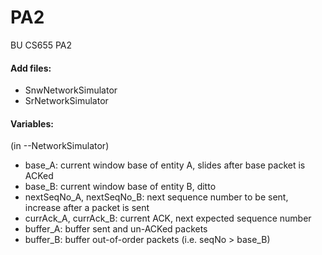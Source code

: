 # PA2
BU CS655 PA2
#### Add files:
+ SnwNetworkSimulator
+ SrNetworkSimulator

#### Variables:
(in --NetworkSimulator)
+ base_A: current window base of entity A, slides after base packet is ACKed
+ base_B: current window base of entity B, ditto
+ nextSeqNo_A, nextSeqNo_B: next sequence number to be sent, increase after a packet is sent
+ currAck_A, currAck_B: current ACK, next expected sequence number
+ buffer_A: buffer sent and un-ACKed packets
+ buffer_B: buffer out-of-order packets (i.e. seqNo > base_B)
